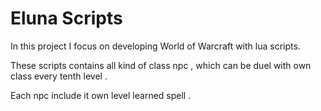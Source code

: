 # Eluna Scripts
In this project I focus on developing World of Warcraft with lua scripts.

These scripts contains all kind of class npc , which can be duel with own class every tenth level .

Each npc include it own level learned spell .
